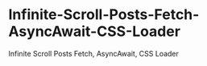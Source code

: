 # Infinite-Scroll-Posts-Fetch-AsyncAwait-CSS-Loader
Infinite Scroll Posts Fetch, AsyncAwait, CSS Loader
